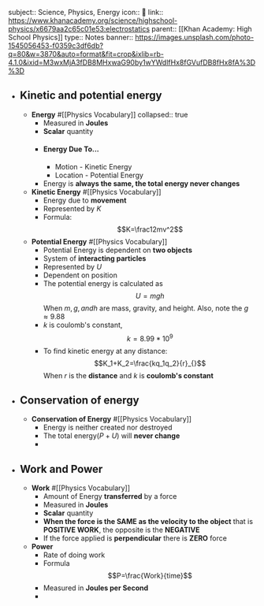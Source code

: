 subject:: Science, Physics, Energy
icon:: 🍎
link:: https://www.khanacademy.org/science/highschool-physics/x6679aa2c65c01e53:electrostatics
parent:: [[Khan Academy: High School Physics]] 
type:: Notes
banner:: https://images.unsplash.com/photo-1545056453-f0359c3df6db?q=80&w=3870&auto=format&fit=crop&ixlib=rb-4.1.0&ixid=M3wxMjA3fDB8MHxwaG90by1wYWdlfHx8fGVufDB8fHx8fA%3D%3D

- ## Kinetic and potential energy
	- **Energy** #[[Physics Vocabulary]]
	  collapsed:: true
		- Measured in **Joules**
		- **Scalar** quantity
		- #### Energy Due To...
			- Motion - Kinetic Energy
			- Location - Potential Energy
		- Energy is **always the same, the total energy never changes**
	- **Kinetic Energy** #[[Physics Vocabulary]]
		- Energy due to **movement**
		- Represented by $K$
		- Formula:
		  $$K=\frac12mv^2$$
	- **Potential Energy** #[[Physics Vocabulary]]
		- Potential Energy is dependent on **two objects**
		- System of **interacting particles**
		- Represented by $U$
		- Dependent on position
		- The potential energy is calculated as
		  $$U=mgh$$
		  When $m, g, and h$ are mass, gravity, and height. Also, note the $g\approx9.88$
		- $k$ is coulomb's constant, 
		  $$k=8.99*10^9$$
		- To find kinetic energy at any distance:
		  $$K_1+K_2=\frac{kq_1q_2}{r}_{}$$
		  When $r$ is the **distance** and $k$ is **coulomb's constant**
- ## Conservation of energy
	- **Conservation of Energy** #[[Physics Vocabulary]]
		- Energy is neither created nor destroyed
		- The total energy($P+U$) will **never change**
		-
- ## Work and Power
	- **Work** #[[Physics Vocabulary]]
		- Amount of Energy **transferred** by a force
		- Measured in **Joules**
		- **Scalar** quantity
		- **When the force is the SAME as the velocity to the object** that is **POSITIVE WORK**, the opposite is the **NEGATIVE**
		- If the force applied is **perpendicular** there is **ZERO** force
	- **Power**
		- Rate of doing work
		- Formula
		  $$P=\frac{Work}{time}$$
		- Measured in **Joules per Second**
		-